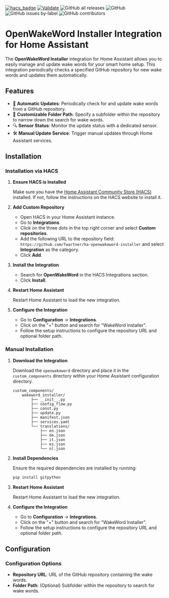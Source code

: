 [![hacs_badge](https://img.shields.io/badge/HACS-Custom-41BDF5.svg)](https://github.com/hacs/integration)
[![Validate](https://github.com/fwartner/ha-openwakeword-installer/actions/workflows/validate.yml/badge.svg)](https://github.com/fwartner/ha-openwakeword-installer/actions/workflows/validate.yml)
![GitHub all releases](https://img.shields.io/github/downloads/fwartner/ha-openwakeword-installer/total)
![GitHub](https://img.shields.io/github/license/fwartner/ha-openwakeword-installer)
![GitHub issues by-label](https://img.shields.io/github/issues/fwartner/ha-openwakeword-installer/bug?color=red)
![GitHub contributors](https://img.shields.io/github/contributors/fwartner/ha-openwakeword-installer)

# OpenWakeWord Installer Integration for Home Assistant
The **OpenWakeWord Installer** integration for Home Assistant allows you to easily manage and update wake words for your smart home setup. This integration periodically checks a specified GitHub repository for new wake words and updates them automatically.

## Features

- 🔄 **Automatic Updates**: Periodically check for and update wake words from a GitHub repository.
- 📁 **Customizable Folder Path**: Specify a subfolder within the repository to narrow down the search for wake words.
- 🔍 **Sensor Status**: Monitor the update status with a dedicated sensor.
- 🛠️ **Manual Update Service**: Trigger manual updates through Home Assistant services.

## Installation

### Installation via HACS

1. **Ensure HACS is Installed**

    Make sure you have the [Home Assistant Community Store (HACS)](https://hacs.xyz/) installed. If not, follow the instructions on the HACS website to install it.

2. **Add Custom Repository**

    - Open HACS in your Home Assistant instance.
    - Go to **Integrations**.
    - Click on the three dots in the top right corner and select **Custom repositories**.
    - Add the following URL to the repository field: `https://github.com/fwartner/ha-openwakeword-installer` and select **Integration** as the category.
    - Click **Add**.

3. **Install the Integration**

    - Search for **OpenWakeWord** in the HACS Integrations section.
    - Click **Install**.

4. **Restart Home Assistant**

    Restart Home Assistant to load the new integration.

5. **Configure the Integration**

    - Go to **Configuration** -> **Integrations**.
    - Click on the "+" button and search for "WakeWord Installer".
    - Follow the setup instructions to configure the repository URL and optional folder path.

### Manual Installation

1. **Download the Integration**

    Download the `openwakeword` directory and place it in the `custom_components` directory within your Home Assistant configuration directory.

    ```plaintext
    custom_components/
        wakeword_installer/
            ├── __init__.py
            ├── config_flow.py
            ├── const.py
            ├── update.py
            ├── manifest.json
            ├── services.yaml
            └── translations/
                ├── en.json
                ├── de.json
                ├── it.json
                ├── es.json
                └── nl.json

    ```

2. **Install Dependencies**

    Ensure the required dependencies are installed by running:

    ```bash
    pip install gitpython
    ```

3. **Restart Home Assistant**

    Restart Home Assistant to load the new integration.

4. **Configure the Integration**

    - Go to **Configuration** -> **Integrations**.
    - Click on the "+" button and search for "WakeWord Installer".
    - Follow the setup instructions to configure the repository URL and optional folder path.

## Configuration

### Configuration Options

- **Repository URL**: URL of the GitHub repository containing the wake words.
- **Folder Path**: (Optional) Subfolder within the repository to search for wake words.
